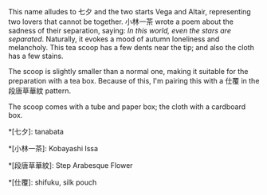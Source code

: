 This name alludes to 七夕 and the two starts Vega and Altair, representing two lovers that cannot be together. 小林一茶 wrote a poem about the sadness of their separation, saying: *In this world, even the stars are separated*. Naturally, it evokes a mood of autumn loneliness and melancholy. This tea scoop has a few dents near the tip; and also the cloth has a few stains.

The scoop is slightly smaller than a normal one, making it suitable for the preparation with a tea box. Because of this, I'm pairing this with a 仕覆 in the 段唐草華紋 pattern.

The scoop comes with a tube and paper box; the cloth with a cardboard box.

*[七夕]: tanabata

*[小林一茶]: Kobayashi Issa

*[段唐草華紋]: Step Arabesque Flower

*[仕覆]: shifuku, silk pouch
